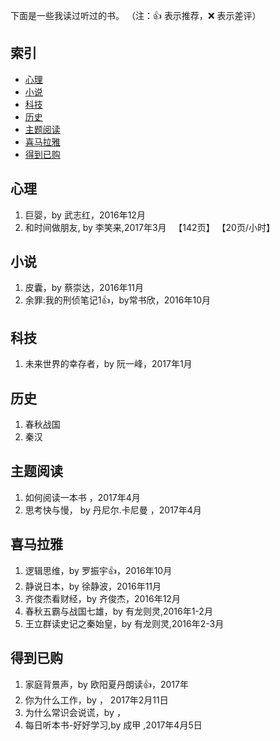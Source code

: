 下面是一些我读过听过的书。
（注：:+1: 表示推荐，:x: 表示差评）

## 索引
- [心理](#心理)
- [小说](#小说)
- [科技](#科技)
- [历史](#历史)
- [主题阅读](#知识库)
- [喜马拉雅](#喜马拉雅)
- [得到已购](#得到已购)
 

## 心理
1. 巨婴，by 武志红，2016年12月
1. 和时间做朋友, by 李笑来,2017年3月   【142页】 【20页/小时】


## 小说
1. 皮囊，by 蔡崇达，2016年11月
1. 余罪:我的刑侦笔记1:+1:，by常书欣，2016年10月

## 科技
1. 未来世界的幸存者，by 阮一峰，2017年1月

## 历史
1. 春秋战国
1. 秦汉

## 主题阅读
1. 如何阅读一本书 ，2017年4月
1. 思考快与慢， by 丹尼尔.卡尼曼 ，2017年4月


## 喜马拉雅
1. 逻辑思维，by 罗振宇:+1:，2016年10月
1. 静说日本，by 徐静波，2016年11月
1. 齐俊杰看财经，by 齐俊杰，2016年12月
1. 春秋五霸与战国七雄，by 有龙则灵,2016年1-2月
1. 王立群读史记之秦始皇，by 有龙则灵,2016年2-3月

## 得到已购
1. 家庭背景声，by 欧阳夏丹朗读:+1:，2017年
1. 你为什么工作，by ， 2017年2月11日
1. 为什么常识会说谎，by ，
1. 每日听本书-好好学习,by 成甲 ,2017年4月5日

